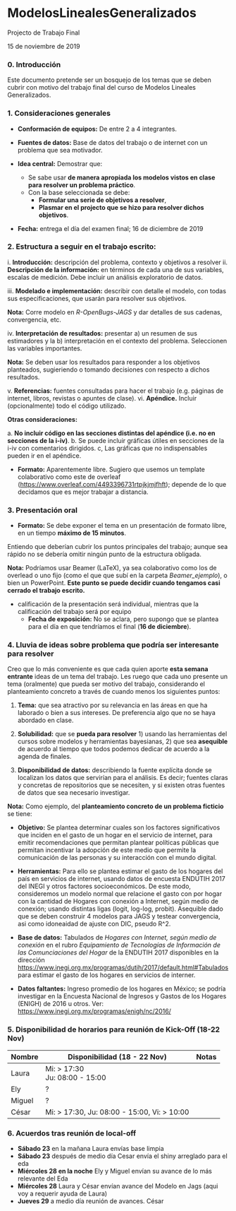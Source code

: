 # ModelosLinealesGeneralizados
Projecto de Trabajo Final

15 de noviembre de 2019

### 0. Introducción

Este documento pretende ser un bosquejo de los temas que se deben cubrir con motivo del trabajo final del curso de Modelos Lineales Generalizados.

### 1. Consideraciones generales

* **Conformación de equipos:**  De entre 2 a 4 integrantes.
	
* **Fuentes de datos:** Base de datos del trabajo o de internet con un problema que sea motivador.
	
* **Idea central:** Demostrar que:
	* Se sabe usar **de manera apropiada los modelos vistos en clase para resolver un problema práctico**.
	* Con la base seleccionada se debe:
		* **Formular una serie de objetivos a resolver**,
		* **Plasmar en el projecto que se hizo para resolver dichos objetivos**.
		
* **Fecha:** entrega el día del  examen final; 16 de diciembre de 2019
	
### 2. Estructura a seguir en el trabajo escrito:


i. **Introducción:** descripción del problema, contexto y objetivos a resolver
ii. **Descripción de la información:** en términos de cada una de sus variables, escalas de medición. Debe incluir un análisis exploratorio de datos.

iii. **Modelado e implementación:** describir con detalle el modelo, con todas sus especificaciones, que usarán para resolver sus objetivos. 

**Nota:** Corre modelo en *R-OpenBugs-JAGS* y dar detalles de sus cadenas, convergencia, etc.

iv. **Interpretación de resultados:** presentar a) un resumen de sus estimadores y la b) interpretación en el contexto del problema. Seleccionen las variables importantes. 

**Nota:** Se deben usar los resultados para responder a los objetivos planteados, sugieriendo o tomando decisiones con respecto a dichos resultados.

v. **Referencias:** fuentes consultadas para hacer el trabajo (e.g. páginas de internet, libros, revistas o apuntes de clase).
vi. **Apéndice.** Incluir (opcionalmente) todo el código utilizado. 

**Otras consideraciones:**

a. **No incluir código en las secciones distintas del apéndice (i.e. no en secciones de la i-iv)**.
b. Se puede incluir gráficas útiles  en secciones de la i-iv con comentarios dirigidos. 
c, Las gráficas que no indispensables pueden ir en el apéndice.


* **Formato:** Aparentemente libre. Sugiero que usemos un template colaborativo como este de overleaf (https://www.overleaf.com/4493396731rtpjkjmjfhft); depende de lo que decidamos que es mejor trabajar a distancia.

### 3. Presentación oral

* **Formato:** Se debe exponer el tema en un presentación de formato libre, en un tiempo **máximo de 15 minutos**.

Entiendo que deberían cubrir los puntos principales del trabajo; aunque sea rápido no se debería omitir ningún punto de la estructura obligada.

**Nota:** Podríamos usar Beamer (LaTeX), ya sea colaborativo como los de overlead o uno fijo (como el que que subí en la carpeta *Beamer\_ejemplo*), o bien un PowerPoint. **Este punto se puede decidir cuando tengamos casi cerrado el trabajo escrito.**


* calificación de la presentación será individual, mientras que la calificación del trabajo será por equipo
	*  **Fecha de exposición:**  No se aclara, pero supongo que se plantea para el día en que tendríamos el final (**16 de diciembre**).

### 4. Lluvia de ideas sobre problema que podría ser interesante para resolver

Creo que lo más conveniente es que cada quien aporte **esta semana entrante** ideas de un tema del trabajo. Les ruego que cada uno presente un tema (oralmente) que pueda ser motivo del trabajo, considerando el planteamiento concreto a través de cuando menos los siguientes puntos:

1. **Tema:** que sea atractivo por su relevancia en las áreas en que ha laborado o bien a sus intereses. De preferencia algo que no se haya abordado en clase.

2. **Solubilidad:** que se **pueda para resolver** 1) usando las herramientas del cursos sobre modelos y herramientas bayesianas, 2) que sea **asequible** de acuerdo al tiempo que todos podemos dedicar de acuerdo a la agenda de finales.

3. **Disponibilidad de datos:** describiendo la fuente explícita donde se localizan los datos que servirían para el análisis. Es decir; fuentes claras y concretas de repositorios que se necesiten, y si existen otras fuentes de datos que sea necesario investigar.

**Nota:** Como ejemplo, del **planteamiento concreto de un problema ficticio** se tiene:

* **Objetivo:**  Se plantea determinar cuales son los factores significativos que inciden en el gasto de un hogar en el servicio de internet, para emitir recomendaciones que permitan plantear políticas públicas que permitan incentivar la adopción de este medio que permite la comunicación de las personas y su interacción con el mundo digital. 

* **Herramientas:** Para ello se plantea estimar el gasto de los hogares del país en servicios de internet, usando datos de encuesta ENDUTIH 2017 del INEGI y otros factores socioeconómicos. De este modo, consideremos un modelo normal que relacione el gasto con por hogar con la cantidad de Hogares con conexión a Internet, según medio de conexión; usando distintas ligas (logit, log-log, probit). Asequible dado que se deben construir 4 modelos para JAGS y testear convergencia, asi como idoneaidad de ajuste con DIC, pseudo R^2.

* **Base de datos:** Tabulados de *Hogares con Internet, según medio de conexión* en el rubro *Equipamiento de Tecnologías de Información de las Comunciaciones del Hogar* de la ENDUTIH 2017 disponibles en la dirección https://www.inegi.org.mx/programas/dutih/2017/default.html#Tabulados para estimar el gasto de los hogares en servicios de interner.

* **Datos faltantes:** Ingreso promedio de los hogares en México; se podría investigar en la Encuesta Nacional de Ingresos y Gastos de los Hogares (ENIGH) de 2016 u otros. Ver: https://www.inegi.org.mx/programas/enigh/nc/2016/

### 5. Disponibilidad de horarios para reunión de Kick-Off (18-22 Nov)

| Nombre | Disponibilidad (18 - 22 Nov)                 | Notas |
|--------|----------------------------------------------|-------|
| Laura  | Mi: > 17:30<br>Ju: 08:00 - 15:00             |       |
| Ely    | ?                                            |       |
| Miguel | ?                                            |       |
| César  | Mi: > 17:30, Ju: 08:00 - 15:00, Vi: > 10:00  |       |

### 6. Acuerdos tras reunión de local-off

* **Sábado 23** en la mañana Laura envías base limpia
* **Sábado 23** después de medio día Cesar envía el shiny arreglado para el eda
* **Miércoles 28 en la noche** Ely y Miguel envían su avance de lo más relevante del Eda
* **Miércoles 28** Laura y César envían avance del Modelo en Jags (aqui voy a requerir ayuda de Laura)
* **Jueves 29** a medio día reunión de avances.
César
